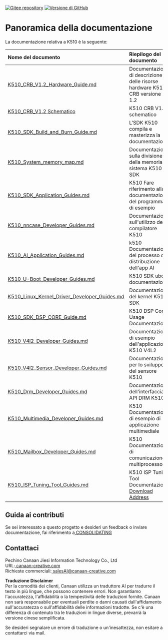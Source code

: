 [![Gitee repository](https://img.shields.io/badge/gitee-repository-blue?logo=gitee&style=plastic)](https://gitee.com/kendryte/k510_docs)
 [![Versione di GitHub](https://img.shields.io/github/v/release/kendryte/k510_docs?color=brightgreen&display_name=tag&logo=github&style=plastic)](https://github.com/kendryte/k510_docs/releases)

# Panoramica della documentazione

La documentazione relativa a K510 è la seguente:

| Nome del documento | Riepilogo del documento |
| :-- | :-- |
| [K510_CRB_V1.2_Hardware_Guide.md](K510_CRB_V1.2_Hardware_Guide.md) | Documentazione di descrizione delle risorse hardware K510 CRB versione 1.2 |
| [K510_CRB_V1.2 Schematico](https://github.com/kendryte/k510_docs/releases/download/v1.5/K510_CRB_Schematic.zip) | K510 CRB V1.2 schematico|
| [K510_SDK_Build_and_Burn_Guide.md](K510_SDK_Build_and_Burn_Guide.md) | L'SDK K510 compila e masterizza la documentazione |
| [K510_System_memory_map.md](K510_System_memory_map.md) | Documentazione sulla divisione della memoria di sistema K510 SDK |
| [K510_SDK_Application_Guides.md](K510_SDK_Application_Guides.md) | K510 Fare riferimento alla documentazione del programma di esempio |
| [K510_nncase_Developer_Guides.md](K510_nncase_Developer_Guides.md) | Documentazione sull'utilizzo del compilatore K510 |
| [K510_AI_Application_Guides.md](K510_AI_Application_Guides.md) | k510 Documentazione del processo di distribuzione dell'app AI |
| [K510_U-Boot_Developer_Guides.md](K510_U-Boot_Developer_Guides.md) | K510 SDK uboot documentazione |
| [K510_Linux_Kernel_Driver_Developer_Guides.md](K510_Linux_Kernel_Driver_Developer_Guides.md) | Documentazione del kernel K510 SDK |
| [K510_SDK_DSP_CORE_Guide.md](K510_SDK_DSP_CORE_Guide.md) | K510 DSP Core Usage Documentazione |
| [K510_V4l2_Developer_Guides.md](K510_V4l2_Developer_Guides.md) | Documentazione di esempio dell'applicazione K510 V4L2 |
| [K510_V4l2_Sensor_Developer_Guides.md](K510_V4l2_Sensor_Developer_Guides.md) | Documentazione per lo sviluppo del sensore K510 |
| [K510_Drm_Developer_Guides.md](K510_Drm_Developer_Guides.md) | Documentazione dell'interfaccia API DRM K510 |
| [K510_Multimedia_Developer_Guides.md](K510_Multimedia_Developer_Guides.md) | K510 Documentazione di esempio di applicazione multimediale |
| [K510_Mailbox_Developer_Guides.md](K510_Mailbox_Developer_Guides.md) | K510 Documentazione di comunicazione multiprocessore |
| [K510_ISP_Tuning_Tool_Guides.md](K510_ISP_Tuning_Tool_Guides.md) | K510 ISP Tuning Tool Documentazione [Download Address](https://github.com/kendryte/k510_isp_tuning_tool/releases) |

## Guida ai contributi

Se sei interessato a questo progetto e desideri un feedback o inviare documentazione, fai riferimento a[ CONSOLIDATING](.github/CONTRIBUTING.md)

## Contattaci

Pechino Canaan Jiesi Information Technology Co., Ltd  
URL:[ canaan-creative.com](https://canaan-creative.com/)  
Richieste commerciali:[ salesAI@canaan-creative.com](mailto:salesAI@canaan-creative.com)

**Traduzione Disclaimer**  
Per la comodità dei clienti, Canaan utilizza un traduttore AI per tradurre il testo in più lingue, che possono contenere errori. Non garantiamo l'accuratezza, l'affidabilità o la tempestività delle traduzioni fornite. Canaan non sarà responsabile per eventuali perdite o danni causati dall'affidamento sull'accuratezza o sull'affidabilità delle informazioni tradotte. Se c'è una differenza di contenuto tra le traduzioni in lingue diverse, prevarrà la versione cinese semplificata. 

Se desideri segnalare un errore di traduzione o un'inesattezza, non esitare a contattarci via mail.
